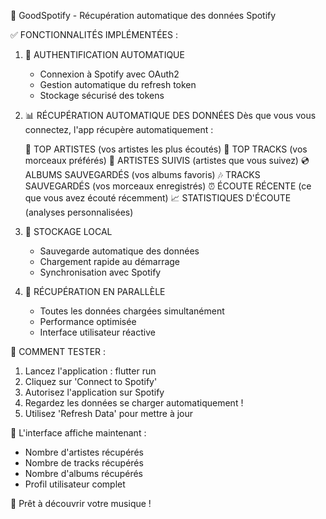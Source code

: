 🎵 GoodSpotify - Récupération automatique des données Spotify

✅ FONCTIONNALITÉS IMPLÉMENTÉES :

1. 🔐 AUTHENTIFICATION AUTOMATIQUE
   - Connexion à Spotify avec OAuth2
   - Gestion automatique du refresh token
   - Stockage sécurisé des tokens

2. 📊 RÉCUPÉRATION AUTOMATIQUE DES DONNÉES
   Dès que vous vous connectez, l'app récupère automatiquement :
   
   🎤 TOP ARTISTES (vos artistes les plus écoutés)
   🎵 TOP TRACKS (vos morceaux préférés)
   👥 ARTISTES SUIVIS (artistes que vous suivez)
   💿 ALBUMS SAUVEGARDÉS (vos albums favoris)
   🎶 TRACKS SAUVEGARDÉS (vos morceaux enregistrés)
   ⏰ ÉCOUTE RÉCENTE (ce que vous avez écouté récemment)
   📈 STATISTIQUES D'ÉCOUTE (analyses personnalisées)

3. 💾 STOCKAGE LOCAL
   - Sauvegarde automatique des données
   - Chargement rapide au démarrage
   - Synchronisation avec Spotify

4. 🔄 RÉCUPÉRATION EN PARALLÈLE
   - Toutes les données chargées simultanément
   - Performance optimisée
   - Interface utilisateur réactive

🎯 COMMENT TESTER :
1. Lancez l'application : flutter run
2. Cliquez sur 'Connect to Spotify'
3. Autorisez l'application sur Spotify
4. Regardez les données se charger automatiquement !
5. Utilisez 'Refresh Data' pour mettre à jour

📱 L'interface affiche maintenant :
- Nombre d'artistes récupérés
- Nombre de tracks récupérés  
- Nombre d'albums récupérés
- Profil utilisateur complet

🚀 Prêt à découvrir votre musique !

